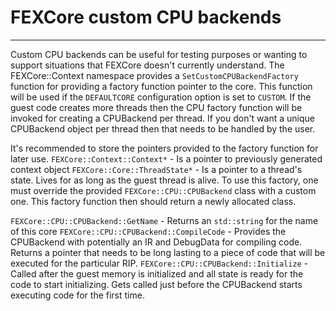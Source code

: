 # FEXCore custom CPU backends
---
Custom CPU backends can be useful for testing purposes or wanting to support situations that FEXCore doesn't currently understand.
The FEXCore::Context namespace provides a `SetCustomCPUBackendFactory` function for providing a factory function pointer to the core. This function will be used if the `DEFAULTCORE` configuration option is set to `CUSTOM`.
If the guest code creates more threads then the CPU factory function will be invoked for creating a CPUBackend per thread. If you don't want a unique CPUBackend object per thread then that needs to be handled by the user.

It's recommended to store the pointers provided to the factory function for later use.
`FEXCore::Context::Context*` - Is a pointer to previously generated context object
`FEXCore::Core::ThreadState*` - Is a pointer to a thread's state. Lives for as long as the guest thread is alive.
To use this factory, one must override the provided `FEXCore::CPU::CPUBackend` class with a custom one. This factory function then should return a newly allocated class.

`FEXCore::CPU::CPUBackend::GetName` - Returns an `std::string` for the name of this core
`FEXCore::CPU::CPUBackend::CompileCode` - Provides the CPUBackend with potentially an IR and DebugData for compiling code. Returns a pointer that needs to be long lasting to a piece of code that will be executed for the particular RIP.
`FEXCore::CPU::CPUBackend::Initialize` - Called after the guest memory is initialized and all state is ready for the code to start initializing. Gets called just before the CPUBackend starts executing code for the first time.

